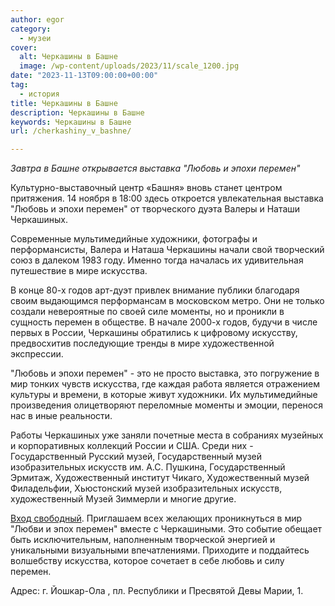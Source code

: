 ```yaml
---
author: egor
category:
  - музеи
cover:
  alt: Черкашины в Башне
  image: /wp-content/uploads/2023/11/scale_1200.jpg
date: "2023-11-13T09:00:00+00:00"
tag:
  - история
title: Черкашины в Башне
description: Черкашины в Башне
keywords: Черкашины в Башне
url: /cherkashiny_v_bashne/

---
```

_Завтра в Башне открывается выставка "Любовь и эпохи перемен"_

Культурно-выставочный центр «Башня» вновь станет центром притяжения. 14 ноября в 18:00 здесь откроется увлекательная выставка "Любовь и эпохи перемен" от творческого дуэта Валеры и Наташи Черкашиных.

Современные мультимедийные художники, фотографы и перформансисты, Валера и Наташа Черкашины начали свой творческий союз в далеком 1983 году. Именно тогда началась их удивительная путешествие в мире искусства.

В конце 80-х годов арт-дуэт привлек внимание публики благодаря своим выдающимся перформансам в московском метро. Они не только создали невероятные по своей силе моменты, но и проникли в сущность перемен в обществе. В начале 2000-х годов, будучи в числе первых в России, Черкашины обратились к цифровому искусству, предвосхитив последующие тренды в мире художественной экспрессии.

"Любовь и эпохи перемен" \- это не просто выставка, это погружение в мир тонких чувств искусства, где каждая работа является отражением культуры и времени, в которые живут художники. Их мультимедийные произведения олицетворяют переломные моменты и эмоции, перенося нас в иные реальности.

Работы Черкашиных уже заняли почетные места в собраниях музейных и корпоративных коллекций России и США. Среди них \- Государственный Русский музей, Государственный музей изобразительных искусств им. А.С. Пушкина, Государственный Эрмитаж, Художественный институт Чикаго, Художественный музей Филадельфии, Хьюстонский музей изобразительных искусств, художественный Музей Зиммерли и многие другие.

[Вход свободный](https://www.fumus.ru/). Приглашаем всех желающих проникнуться в мир "Любви и эпох перемен" вместе с Черкашиными. Это событие обещает быть исключительным, наполненным творческой энергией и уникальными визуальными впечатлениями. Приходите и поддайтесь волшебству искусства, которое сочетает в себе любовь и силу перемен.

Адрес: г. Йошкар-Ола , пл. Республики и Пресвятой Девы Марии, 1.

